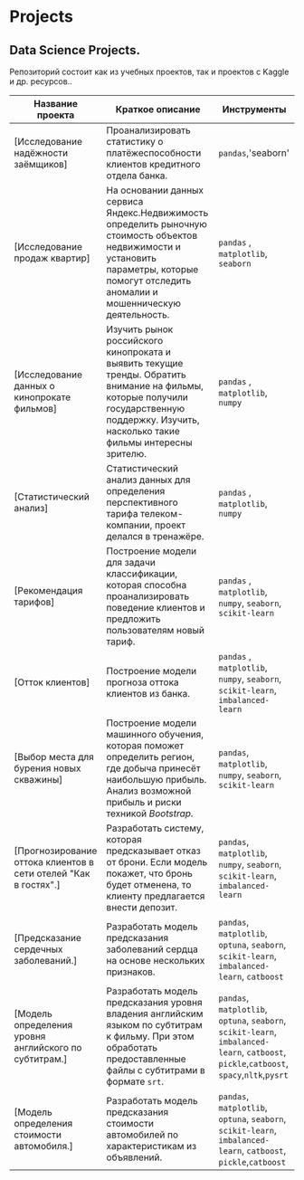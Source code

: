 # Projects
## Data Science Projects.

Репозиторий состоит как из учебных проектов, так и проектов с Kaggle и др. ресурсов..

| Название проекта  | Краткое описание | Инструменты |
|--|--|--|
[Исследование надёжности заёмщиков]| Проанализировать статистику о платёжеспособности клиентов кредитного отдела банка. | `pandas`,'seaborn' |
[Исследование продаж квартир] | На основании данных сервиса Яндекс.Недвижимость определить рыночную стоимость объектов недвижимости и установить параметры, которые помогут отследить аномалии и мошенническую деятельность. | `pandas` , `matplotlib`, `seaborn`|
[Исследование данных о кинопрокате фильмов] | Изучить рынок российского кинопроката и выявить текущие тренды. Обратить внимание на фильмы, которые получили государственную поддержку. Изучить, насколько такие фильмы интересны зрителю. | `pandas` , `matplotlib`, `numpy`|
[Статистический анализ] | Статистический анализ данных для определения перспективного тарифа телеком-компании, проект делался в тренажёре. | `pandas` , `matplotlib`, `numpy`|
[Рекомендация тарифов] | Построение модели для задачи классификации, которая способна проанализировать поведение клиентов и предложить пользователям новый тариф. | `pandas` , `matplotlib`, `numpy`, `seaborn`, `scikit-learn`|
[Отток клиентов] | Построение модели прогноза оттока клиентов из банка. | `pandas` , `matplotlib`, `numpy`, `seaborn`, `scikit-learn`, `imbalanced-learn`|
[Выбор места для бурения новых скважины] | Построение модели машинного обучения, которая поможет определить регион, где добыча принесёт наибольшую прибыль. Анализ возможной прибыль и риски техникой _Bootstrap._ | `pandas`, `matplotlib`, `numpy`, `seaborn`, `scikit-learn`|
[Прогнозирование оттока клиентов в сети отелей "Как в гостях".] | Разработать систему, которая предсказывает отказ от брони. Если модель покажет, что бронь будет отменена, то клиенту предлагается внести депозит. | `pandas`, `matplotlib`, `numpy`, `seaborn`, `scikit-learn`, `imbalanced-learn`|
[Предсказание сердечных заболеваний.] | Разработать модель предсказания заболеваний сердца на основе нескольких признаков. | `pandas`, `matplotlib`, `optuna`, `seaborn`, `scikit-learn`, `imbalanced-learn`, `catboost`|
[Модель определения уровня английского по субтитрам.] | Разработать модель предсказания уровня владения английским языком по субтитрам к фильму. При этом обработать предоставленные файлы с субтитрами в формате `srt`. | `pandas`, `matplotlib`, `optuna`, `seaborn`, `scikit-learn`, `imbalanced-learn`, `catboost`, `pickle`,`catboost`, `spacy`,`nltk`,`pysrt`|
[Модель определения стоимости автомобиля.] | Разработать модель предсказания стоимости автомобилей по характеристикам из объявлений. | `pandas`, `matplotlib`, `optuna`, `seaborn`, `scikit-learn`, `imbalanced-learn`, `catboost`, `pickle`,`catboost`|
